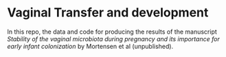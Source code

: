 Vaginal Transfer and development
================

In this repo, the data and code for producing the results of the manuscript *Stability of the vaginal microbiota during pregnancy and its importance for early infant colonization* by Mortensen et al (unpublished).
